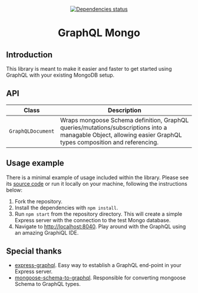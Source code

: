 <p align="center">
  <a href="https://david-dm.org/kettanaito/graphql-mongo">
    <img src="https://david-dm.org/kettanaito/graphql-mongo/status.svg" alt="Dependencies status" />
  </a>
</p>

<h1 align="center">GraphQL Mongo</h1>

## Introduction
This library is meant to make it easier and faster to get started using GraphQL with your existing MongoDB setup.

## API
| Class | Description |
| - | ----------- |
| `GraphQLDocument` | Wraps mongoose Schema definition, GraphQL queries/mutations/subscriptions into a managable Object, allowing easier GraphQL types composition and referencing. |

## Usage example
There is a minimal example of usage included within the library. Please see its [source code](./example) or run it locally on your machine, following the instructions below:

1. Fork the repository.
1. Install the dependencies with `npm install`.
2. Run `npm start` from the repository directory. This will create a simple Express server with the connection to the test Mongo database.
3. Navigate to [http://localhost:8040](http://localhost:8040). Play around with the GraphQL using an amazing GraphiQL IDE.

## Special thanks
* [express-graphql](https://github.com/graphql/express-graphql). Easy way to establish a GraphQL end-point in your Express server.
* [mongoose-schema-to-graphql](https://github.com/sarkistlt/mongoose-schema-to-graphql). Responsible for converting mongoose Schema to GraphQL types.

